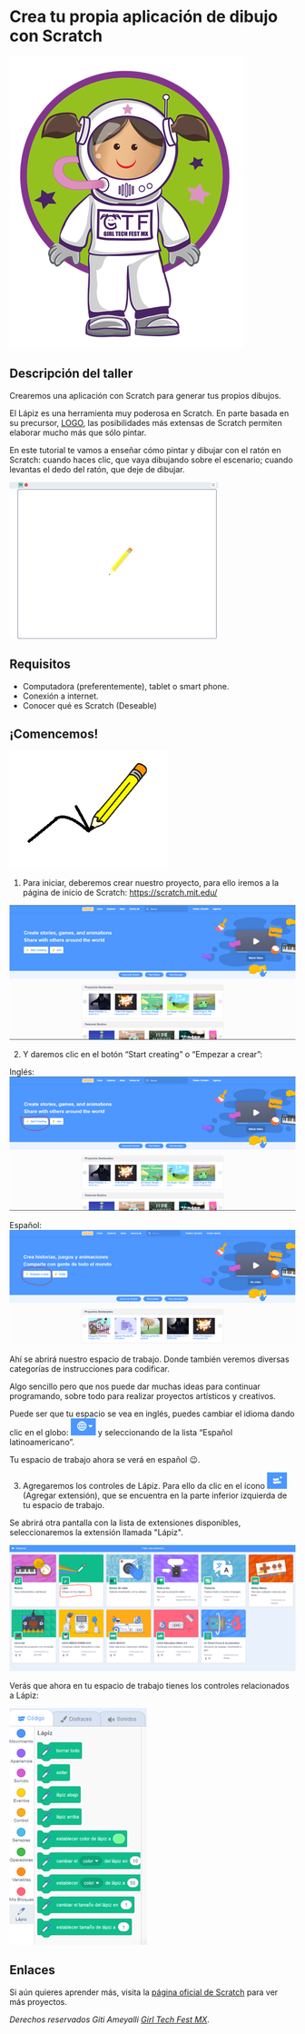 # Crea tu propia aplicación de dibujo con Scratch

![Giti Ameyalli](assets/giti_ameyalli.png)

## Descripción del taller

Crearemos una aplicación con Scratch para generar tus propios dibujos.

El Lápiz es una herramienta muy poderosa en Scratch. En parte basada en su precursor, [LOGO](https://g.co/kgs/VzQyzc), las posibilidades más extensas de Scratch permiten elaborar mucho más que sólo pintar.

En este tutorial te vamos a enseñar cómo pintar y dibujar con el ratón en Scratch: cuando haces clic, que vaya dibujando sobre el escenario; cuando levantas el dedo del ratón, que deje de dibujar.


![Vista previa de la aplicación](assets/vista_previa_lapiz.png)

## Requisitos

- Computadora (preferentemente), tablet o smart phone.
- Conexión a internet.
- Conocer qué es Scratch (Deseable)

## ¡Comencemos!

![Lápiz](assets/lapiz.png)

1.	Para iniciar, deberemos crear nuestro proyecto, para ello iremos a la página de inicio de Scratch: https://scratch.mit.edu/

![Página inicio Scratch](assets/inicio.png)

2.	Y daremos clic en el botón “Start creating” o “Empezar a crear”:

Inglés:
![Start creating](assets/empezar-a-crear-en.png)

Español:
![Empezar a crear](assets/empezar-a-crear-es.png)

Ahí se abrirá nuestro espacio de trabajo. Donde también veremos diversas categorías de instrucciones para codificar.

Algo sencillo pero que nos puede dar muchas ideas para continuar programando, sobre todo para realizar proyectos artísticos y creativos.

Puede ser que tu espacio se vea en inglés, puedes cambiar el idioma dando clic en el globo: ![globo](assets/idiomas.png) y seleccionando de la lista “Español latinoamericano”.

Tu espacio de trabajo ahora se verá en español :wink:.

3.	Agregaremos los controles de Lápiz. Para ello da clic en el ícono ![Agregar extensión](assets/extension-icono.png) (Agregar extensión), que se encuentra en la parte inferior izquierda de tu espacio de trabajo.

Se abrirá otra pantalla con la lista de extensiones disponibles, seleccionaremos la extensión llamada "Lápiz".

![Extensión lápiz](assets/extensiones.png)

Verás que ahora en tu espacio de trabajo tienes los controles relacionados a Lápiz:

![Extensión lápiz](assets/controles-lapiz.png)




## Enlaces

Si aún quieres aprender más, visita la [página oficial de Scratch](https://scratch.mit.edu/) para ver más proyectos.

_Derechos reservados Giti Ameyalli [Girl Tech Fest MX](https://girltechfestmx.org/)_.
